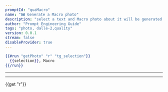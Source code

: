 ```yaml
---
promptId: "quaMacro"
name: "🖼️ Generate a Macro photo"
description: "select a text and Macro photo about it will be generated using Dalle-2"
author: "Prompt Engineering Guide"
tags: "photo, dalle-2,quality"
version: 0.0.1
stream: false
disableProvider: true
---
```


```handlebars
{{#run "getPhoto" "r" "tg_selection"}}
  {{selection}}, Macro
{{/run}}
```

---

---

{{get "r"}}
